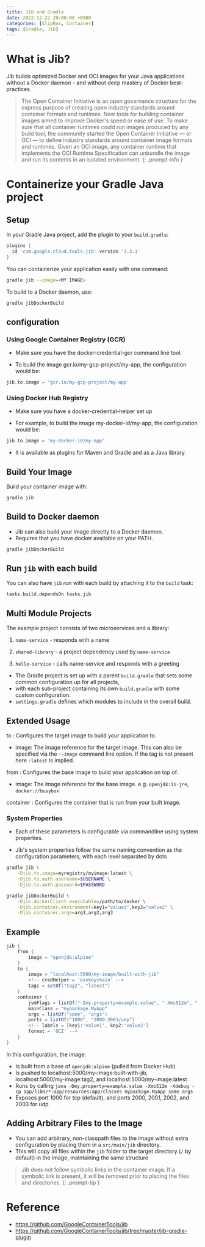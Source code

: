 ```yaml
---
title: Jib and Gradle
date: 2022-12-22 20:00:00 +0900
categories: [SlipBox, Container]
tags: [Gradle, Jib]
---
```


# What is Jib?
Jib builds optimized Docker and OCI images for your Java applications without a Docker daemon - and without deep mastery of Docker best-practices. 

> The Open Container Initiative is an open governance structure for the express purpose of creating open industry standards around container formats and runtimes. New tools for building container images aimed to improve Docker's speed or ease of use. To make sure that all container runtimes could run images produced by any build tool, the community started the Open Container Initiative — or OCI — to define industry standards around container image formats and runtimes. Given an OCI image, any container runtime that implements the OCI Runtime Specification can unbundle the image and run its contents in an isolated environment.
{: .prompt-info }

# Containerize your Gradle Java project

## Setup

In your Gradle Java project, add the plugin to your `build.gradle`:

```gradle
plugins {
  id 'com.google.cloud.tools.jib' version '3.3.1'
}
```

You can containerize your application easily with one command:

```bash
gradle jib --image=<MY IMAGE>
```

To build to a Docker daemon, use:

```bash
gradle jibDockerBuild
```

## configuration

### Using Google Container Registry (GCR)

- Make sure you have the docker-credential-gcr command line tool.

- To build the image gcr.io/my-gcp-project/my-app, the configuration would be:

```gradle
jib.to.image = 'gcr.io/my-gcp-project/my-app'
```

### Using Docker Hub Registry

- Make sure you have a docker-credential-helper set up

- For example, to build the image my-docker-id/my-app, the configuration would be:

```gradle
jib.to.image = 'my-docker-id/my-app'
```

- It is available as plugins for Maven and Gradle and as a Java library.

## Build Your Image

Build your container image with:

```bash
gradle jib
```

## Build to Docker daemon

- Jib can also build your image directly to a Docker daemon.
- Requires that you have docker available on your PATH.

```bash
gradle jibDockerBuild
```

## Run `jib` with each build

You can also have `jib` run with each build by attaching it to the `build` task:

```gradle
tasks.build.dependsOn tasks.jib
```

## Multi Module Projects

The example project consists of two microservices and a library:

1. `name-service` - responds with a name

2. `shared-library` - a project dependency used by `name-service`

3. `hello-service` - calls name-service and responds with a greeting

- The Gradle project is set up with a parent `build.gradle` that sets some common configuration up for all projects, 
- with each sub-project containing its own `build.gradle` with some custom configuration. 
- `settings.gradle` defines which modules to include in the overall build.



## Extended Usage

to : Configures the target image to build your application to.

- image: The image reference for the target image. This can also be specified via the `--image` command line option. If the tag is not present here `:latest` is implied.

from : Configures the base image to build your application on top of.

- image: The image reference for the base image. e.g. `openjdk:11-jre`, `docker://busybox`

container : Configures the container that is run from your built image.

### System Properties

- Each of these parameters is configurable via commandline using system properties.

- Jib's system properties follow the same naming convention as the configuration parameters, with each level separated by dots

```bash
gradle jib \
    -Djib.to.image=myregistry/myimage:latest \
    -Djib.to.auth.username=$USERNAME \
    -Djib.to.auth.password=$PASSWORD

gradle jibDockerBuild \
    -Djib.dockerClient.executable=/path/to/docker \
    -Djib.container.environment=key1="value1",key2="value2" \
    -Djib.container.args=arg1,arg2,arg3
```

## Example

```gradle
jib {
    from {
        image = "openjdk:alpine"
    }
    to {
        image = "localhost:5000/my-image/built-with-jib"
        <!-- credHelper = 'osxkeychain' -->
        tags = setOf("tag2", "latest")
    }
    container {
        jvmFlags = listOf("-Dmy.property=example.value", "-Xms512m", "-Xdebug")
        mainClass = "mypackage.MyApp"
        args = listOf("some", "args")
        ports = listOf("1000", "2000-2003/udp")
        <!-- labels = [key1:'value1', key2:'value2']
        format = 'OCI' -->
    }
}
```

In this configuration, the image:

- Is built from a base of `openjdk:alpine` (pulled from Docker Hub)
- Is pushed to localhost:5000/my-image:built-with-jib, localhost:5000/my-image:tag2, and localhost:5000/my-image:latest
- Runs by calling `java -Dmy.property=example.value -Xms512m -Xdebug -cp app/libs/*:app/resources:app/classes mypackage.MyApp some args`
- Exposes port 1000 for tcp (default), and ports 2000, 2001, 2002, and 2003 for udp

## Adding Arbitrary Files to the Image

- You can add arbitrary, non-classpath files to the image without extra configuration by placing them in a `src/main/jib` directory.
- This will copy all files within the `jib` folder to the target directory (`/` by default) in the image, maintaining the same structure
> Jib does not follow symbolic links in the container image. If a symbolic link is present, it will be removed prior to placing the files and directories.
{: .prompt-tip }


# Reference
- https://github.com/GoogleContainerTools/jib
- https://github.com/GoogleContainerTools/jib/tree/master/jib-gradle-plugin
